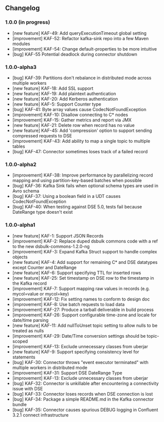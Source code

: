 ## Changelog

### 1.0.0 (in progress)
- [new feature] KAF-49: Add queryExecutionTimeout global setting
- [improvement] KAF-52: Refactor kafka-sink repo into a few Maven modules
- [improvement] KAF-54: Change default-properties to be more intuitive
- [bug] KAF-55 Potential deadlock during connector shutdown

### 1.0.0-alpha3
- [bug] KAF-39: Partitions don't rebalance in distributed mode across multiple workers
- [new feature] KAF-18: Add SSL support
- [new feature] KAF-19: Add plaintext authentication
- [new feature] KAF-20: Add Kerberos authentication
- [new feature] KAF-5: Support Counter type
- [bug] KAF-41: Byte array values cause CodecNotFoundException
- [improvement] KAF-10: Disallow connecting to C* nodes
- [improvement] KAF-15: Gather metrics and report via JMX
- [new feature] KAF-21: Delete row when record has no value
- [new feature] KAF-45: Add 'compression' option to support sending compressed requests to DSE
- [improvement] KAF-43: Add ability to map a single topic to multiple tables
- [bug] KAF-47: Connector sometimes loses track of a failed record

### 1.0.0-alpha2
- [improvement] KAF-38: Improve performance by parallelizing record mapping and using partition-key-based batches when possible
- [bug] KAF-36: Kafka Sink fails when optional schema types are used in Avro schema
- [bug] KAF-37: Using a boolean field in a UDT causes CodecNotFoundException
- [bug] KAF-40: When testing against DSE 5.0, tests fail because DateRange type doesn't exist

### 1.0.0-alpha1
- [new feature] KAF-1: Support JSON Records
- [improvement] KAF-2: Replace duped dsbulk commons code with a ref to the new dsbulk-commons-1.2.0-ng
- [improvement] KAF-3: Expand Kafka Struct support to handle complex objects
- [new feature] KAF-4: Add support for remaining C* and DSE datatypes except Counter and DateRange
- [new feature] KAF-6: Support specifying TTL for inserted rows
- [new feature] KAF-25: Set timestamp on DSE row to the timestamp in the Kafka record
- [improvement] KAF-7: Support mapping raw values in records (e.g. mycol=value or mycol=key)
- [improvement] KAF-12: Fix setting names to conform to design doc
- [improvement] KAF-8: Use batch requests to load data
- [improvement] KAF-27: Produce a tarball deliverable in build process
- [improvement] KAF-26: Support configurable time-zone and locale for date/time parsing
- [new feature] KAF-11: Add nullToUnset topic setting to allow nulls to be treated as nulls
- [improvement] KAF-29: Date/Time conversion settings should be topic-scoped
- [improvement] KAF-13: Exclude unnecessary classes from uberjar
- [new feature] KAF-9: Support specifying consistency level for statements
- [bug] KAF-30: Connector throws "event executor terminated" with multiple workers in distributed mode
- [improvement] KAF-31: Support DSE DateRange Type
- [improvement] KAF-13: Exclude unnecessary classes from uberjar
- [bug] KAF-32: Connector is unkillable after encountering a connectivity issue with DSE
- [bug] KAF-33: Connector loses records when DSE connection is lost
- [bug] KAF-34: Package a simple README.md in the Kafka connector bundle
- [bug] KAF-35: Connector causes spurious DEBUG logging in Confluent 3.2.1 connect infrastructure
